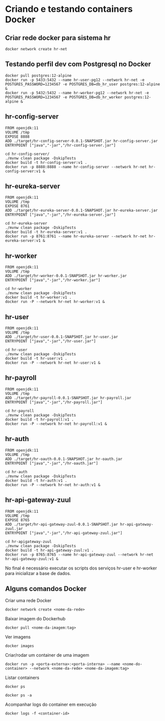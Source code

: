 # Criando e testando containers Docker

## Criar rede docker para sistema hr
```
docker network create hr-net
```

## Testando perfil dev com Postgresql no Docker
```
docker pull postgres:12-alpine
docker run -p 5433:5432 --name hr-user-pg12 --network hr-net -e POSTGRES_PASSWORD=1234567 -e POSTGRES_DB=db_hr_user postgres:12-alpine &
docker run -p 5432:5432 --name hr-worker-pg12 --network hr-net -e POSTGRES_PASSWORD=1234567 -e POSTGRES_DB=db_hr_worker postgres:12-alpine &
```

## hr-config-server
```
FROM openjdk:11
VOLUME /tmp
EXPOSE 8888
ADD ./target/hr-config-server-0.0.1-SNAPSHOT.jar hr-config-server.jar
ENTRYPOINT ["java","-jar","/hr-config-server.jar"]
``` 
```
cd hr-config-server/ 
./mvnw clean package -DskipTests
docker build -t hr-config-server:v1 .
docker run -p 8888:8888 --name hr-config-server --network hr-net hr-config-server:v1 &
```

## hr-eureka-server
```
FROM openjdk:11
VOLUME /tmp
EXPOSE 8761
ADD ./target/hr-eureka-server-0.0.1-SNAPSHOT.jar hr-eureka-server.jar
ENTRYPOINT ["java","-jar","/hr-eureka-server.jar"]
``` 
```
cd hr-eureka-server
./mvnw clean package -DskipTests
docker build -t hr-eureka-server:v1 .
docker run -p 8761:8761 --name hr-eureka-server --network hr-net hr-eureka-server:v1 &
```

## hr-worker
```
FROM openjdk:11
VOLUME /tmp
ADD ./target/hr-worker-0.0.1-SNAPSHOT.jar hr-worker.jar
ENTRYPOINT ["java","-jar","/hr-worker.jar"]
``` 
```
cd hr-worker
./mvnw clean package -DskipTests
docker build -t hr-worker:v1 .
docker run -P --network hr-net hr-worker:v1 &
```

## hr-user
```
FROM openjdk:11
VOLUME /tmp
ADD ./target/hr-user-0.0.1-SNAPSHOT.jar hr-user.jar
ENTRYPOINT ["java","-jar","/hr-user.jar"]
``` 
```
cd hr-user
./mvnw clean package -DskipTests
docker build -t hr-user:v1 .
docker run -P --network hr-net hr-user:v1 &
```

## hr-payroll
```
FROM openjdk:11
VOLUME /tmp
ADD ./target/hr-payroll-0.0.1-SNAPSHOT.jar hr-payroll.jar
ENTRYPOINT ["java","-jar","/hr-payroll.jar"]
``` 
```
cd hr-payroll
./mvnw clean package -DskipTests
docker build -t hr-payroll:v1 .
docker run -P --network hr-net hr-payroll:v1 &
```

## hr-auth
```
FROM openjdk:11
VOLUME /tmp
ADD ./target/hr-oauth-0.0.1-SNAPSHOT.jar hr-oauth.jar
ENTRYPOINT ["java","-jar","/hr-oauth.jar"]
``` 
```
cd hr-auth
./mvnw clean package -DskipTests
docker build -t hr-auth:v1 .
docker run -P --network hr-net hr-auth:v1 &
```

## hr-api-gateway-zuul
```
FROM openjdk:11
VOLUME /tmp
EXPOSE 8765
ADD ./target/hr-api-gateway-zuul-0.0.1-SNAPSHOT.jar hr-api-gateway-zuul.jar
ENTRYPOINT ["java","-jar","/hr-api-gateway-zuul.jar"]
``` 
```
cd hr-apigateway-zuul
./mvnw clean package -DskipTests
docker build -t hr-api-gateway-zuul:v1 .
docker run -p 8765:8765 --name hr-api-gateway-zuul --network hr-net hr-api-gateway-zuul:v1 &
```

No final é necessário executar os scripts dos serviços hr-user e hr-worker para inicializar a base de dados.

## Alguns comandos Docker
Criar uma rede Docker
```
docker network create <nome-da-rede>
```
Baixar imagem do Dockerhub
```
docker pull <nome-da-imagem:tag>
```
Ver imagens
```
docker images
```
Criar/rodar um container de uma imagem
```
docker run -p <porta-externa>:<porta-interna> --name <nome-do-container> --network <nome-da-rede> <nome-da-imagem:tag> 
```
Listar containers
```
docker ps

docker ps -a
```
Acompanhar logs do container em execução
```
docker logs -f <container-id>
```
